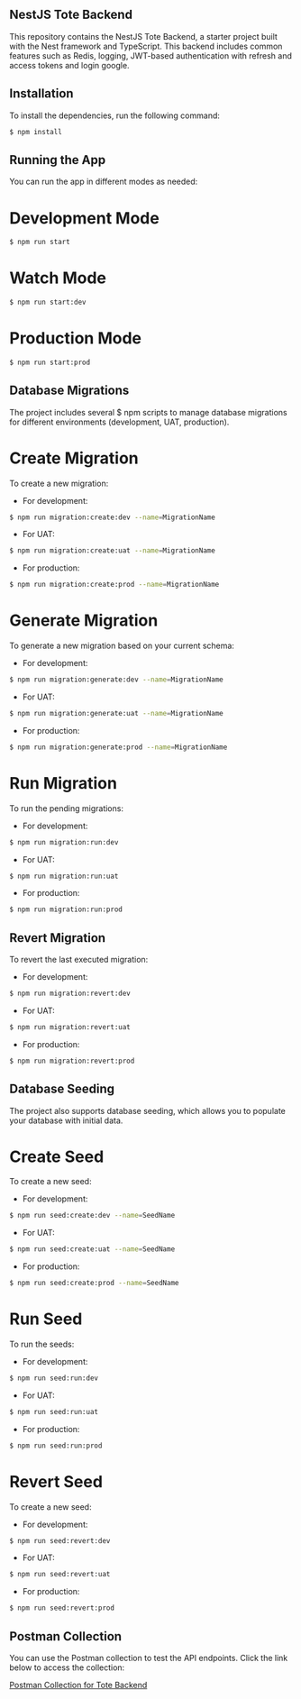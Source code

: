 ## NestJS Tote Backend

This repository contains the NestJS Tote Backend, a starter project built with the Nest framework and TypeScript. This backend includes common features such as Redis, logging, JWT-based authentication with refresh and access tokens and login google.

## Installation

To install the dependencies, run the following command:

```bash
$ npm install
```

## Running the App

You can run the app in different modes as needed:

# Development Mode

```bash
$ npm run start
```

# Watch Mode

```bash
$ npm run start:dev
```

# Production Mode

```bash
$ npm run start:prod
```

## Database Migrations

The project includes several $ npm scripts to manage database migrations for different environments (development, UAT, production).

# Create Migration

To create a new migration:

- For development:

```bash
$ npm run migration:create:dev --name=MigrationName
```

- For UAT:

```bash
$ npm run migration:create:uat --name=MigrationName
```

- For production:

```bash
$ npm run migration:create:prod --name=MigrationName
```

# Generate Migration

To generate a new migration based on your current schema:

- For development:

```bash
$ npm run migration:generate:dev --name=MigrationName
```

- For UAT:

```bash
$ npm run migration:generate:uat --name=MigrationName
```

- For production:

```bash
$ npm run migration:generate:prod --name=MigrationName
```

# Run Migration

To run the pending migrations:

- For development:

```bash
$ npm run migration:run:dev
```

- For UAT:

```bash
$ npm run migration:run:uat
```

- For production:

```bash
$ npm run migration:run:prod
```

## Revert Migration

To revert the last executed migration:

- For development:

```bash
$ npm run migration:revert:dev
```

- For UAT:

```bash
$ npm run migration:revert:uat
```

- For production:

```bash
$ npm run migration:revert:prod
```

## Database Seeding

The project also supports database seeding, which allows you to populate your database with initial data.

# Create Seed

To create a new seed:

- For development:

```bash
$ npm run seed:create:dev --name=SeedName
```

- For UAT:

```bash
$ npm run seed:create:uat --name=SeedName
```

- For production:

```bash
$ npm run seed:create:prod --name=SeedName
```

# Run Seed

To run the seeds:

- For development:

```bash
$ npm run seed:run:dev
```

- For UAT:

```bash
$ npm run seed:run:uat
```

- For production:

```bash
$ npm run seed:run:prod
```

# Revert Seed

To create a new seed:

- For development:

```bash
$ npm run seed:revert:dev
```

- For UAT:

```bash
$ npm run seed:revert:uat
```

- For production:

```bash
$ npm run seed:revert:prod
```

## Postman Collection
You can use the Postman collection to test the API endpoints. Click the link below to access the collection:

[Postman Collection for Tote Backend](https://www.postman.com/tote-backend/workspace/totebe/collection/35358825-3ce0b910-112d-4b43-8723-044763626b12?action=share&creator=35358825&active-environment=35358825-309ede22-3e2b-4002-a1e0-85457b7487a0)

